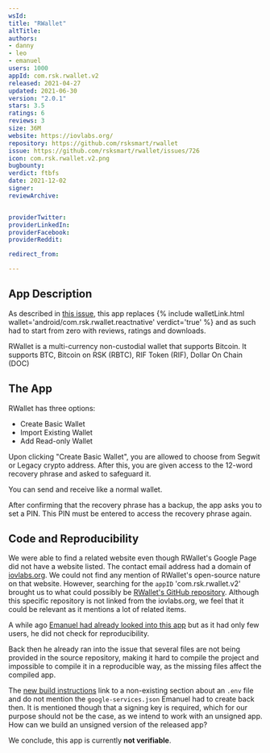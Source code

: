 ```yaml
---
wsId: 
title: "RWallet"
altTitle: 
authors:
- danny
- leo
- emanuel
users: 1000
appId: com.rsk.rwallet.v2
released: 2021-04-27
updated: 2021-06-30
version: "2.0.1"
stars: 3.5
ratings: 6
reviews: 3
size: 36M
website: https://iovlabs.org/
repository: https://github.com/rsksmart/rwallet
issue: https://github.com/rsksmart/rwallet/issues/726
icon: com.rsk.rwallet.v2.png
bugbounty: 
verdict: ftbfs
date: 2021-12-02
signer: 
reviewArchive:


providerTwitter: 
providerLinkedIn: 
providerFacebook: 
providerReddit: 

redirect_from:

---
```



## App Description

As described in
[this issue](https://github.com/rsksmart/rwallet/issues/662#issuecomment-827867539),
this app replaces
{% include walletLink.html wallet='android/com.rsk.rwallet.reactnative' verdict='true' %}
and as such had to start from zero with reviews, ratings and downloads.

RWallet is a multi-currency non-custodial wallet that supports Bitcoin. It
supports BTC, Bitcoin on RSK (RBTC), RIF Token (RIF), Dollar On Chain (DOC)

## The App

RWallet has three options:

- Create Basic Wallet
- Import Existing Wallet
- Add Read-only Wallet

Upon clicking "Create Basic Wallet", you are allowed to choose from Segwit or
Legacy crypto address. After this, you are given access to the 12-word recovery
phrase and asked to safeguard it.

You can send and receive like a normal wallet.

After confirming that the recovery phrase has a backup, the app asks you to set
a PIN. This PIN must be entered to access the recovery phrase again.

## Code and Reproducibility

We were able to find a related website even though RWallet's Google Page did not
have a website listed. The contact email address had a domain of
[iovlabs.org](https://iovlabs.org). We could not find any mention of RWallet's
open-source nature on that website. However, searching for the `appID`
'com.rsk.rwallet.v2' brought us to what could possibly be
[RWallet's GitHub repository](https://github.com/rsksmart/rwallet/). Although
this specific repository is not linked from the iovlabs.org, we feel that it
could be relevant as it mentions a lot of related items. 

A while ago
[Emanuel had already looked into this app](https://gitlab.com/walletscrutiny/walletScrutinyCom/-/issues/220#note_605180111)
but as it had only few users, he did not check for reproducibility.

Back then he already ran into the issue that several files are not being
provided in the source repository, making it hard to compile the project and
impossible to compile it in a reproducible way, as the missing files affect the
compiled app.

The [new build instructions](https://github.com/rsksmart/rwallet/wiki/Build-and-Deliver---Android-(Fastlane))
link to a non-existing section about an `.env` file and do not mention the
`google-services.json` Emanuel had to create back then. It is mentioned though
that a signing key is required, which for our purpose should not be the case, as
we intend to work with an unsigned app. How can we build an unsigned version of
the released app?

We conclude, this app is currently **not verifiable**.
